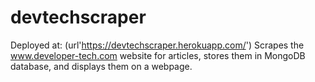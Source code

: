 # devtechscraper

Deployed at: (url'https://devtechscraper.herokuapp.com/')
Scrapes the www.developer-tech.com website for articles, stores them in MongoDB database, and displays them on a webpage.
